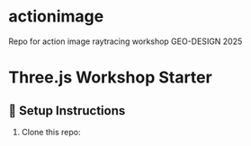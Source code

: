 # actionimage
Repo for action image raytracing workshop GEO-DESIGN 2025

# Three.js Workshop Starter

## 🚀 Setup Instructions

1. Clone this repo:

